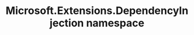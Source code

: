 ---
title: Microsoft.Extensions.DependencyInjection namespace
slug: api-reference/korzh-easyquery-aspnetcore/microsoft-extensions-dependencyinjection-namespace/__section
---